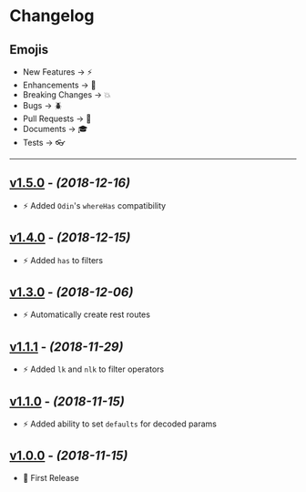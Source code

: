 # Changelog

## Emojis

- New Features -> :zap:
- Enhancements -> :star2:
- Breaking Changes -> :boom:
- Bugs -> :beetle:
- Pull Requests -> :book:
- Documents -> :mortar_board:
- Tests -> :eyeglasses:

---

## [v1.5.0](https://github.com/foxifyjs/foxify-restify-odin/releases/tag/v1.5.0) - *(2018-12-16)*

- :zap: Added `Odin`'s `whereHas` compatibility

## [v1.4.0](https://github.com/foxifyjs/foxify-restify-odin/releases/tag/v1.4.0) - *(2018-12-15)*

- :zap: Added `has` to filters

## [v1.3.0](https://github.com/foxifyjs/foxify-restify-odin/releases/tag/v1.3.0) - *(2018-12-06)*

- :zap: Automatically create rest routes

## [v1.1.1](https://github.com/foxifyjs/foxify-restify-odin/releases/tag/v1.1.1) - *(2018-11-29)*

- :zap: Added `lk` and `nlk` to filter operators

## [v1.1.0](https://github.com/foxifyjs/foxify-restify-odin/releases/tag/v1.1.0) - *(2018-11-15)*

- :zap: Added ability to set `defaults` for decoded params

## [v1.0.0](https://github.com/foxifyjs/foxify-restify-odin/releases/tag/v1.0.0) - *(2018-11-15)*

- :tada: First Release
